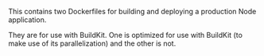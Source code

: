 This contains two Dockerfiles for building and deploying a production Node application.

They are for use with BuildKit. One is optimized for use with BuildKit (to make use of its parallelization) and the other is not.
